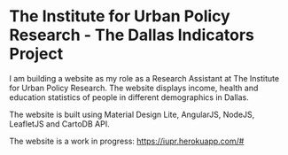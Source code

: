 # The Institute for Urban Policy Research - The Dallas Indicators Project
I am building a website as my role as a Research Assistant at The Institute for Urban Policy Research. The website displays income, health and education statistics of people in different demographics in Dallas.

The website is built using Material Design Lite, AngularJS, NodeJS, LeafletJS and CartoDB API.

The website is a work in progress: https://iupr.herokuapp.com/#

